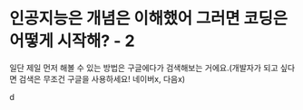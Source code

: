 # 인공지능은 개념은 이해했어 그러면 코딩은 어떻게 시작해? - 2

일단 제일 먼저 해볼 수 있는 방법은 구글에다가 검색해보는 거에요.(개발자가 되고 싶다면 검색은 무조건 구글을 사용하세요! 네이버x, 다음x)

d

